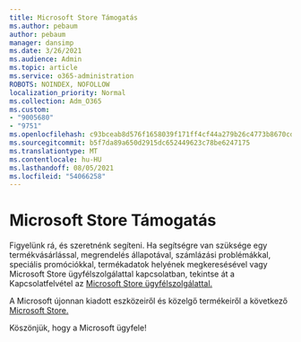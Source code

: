 ```yaml
---
title: Microsoft Store Támogatás
ms.author: pebaum
author: pebaum
manager: dansimp
ms.date: 3/26/2021
ms.audience: Admin
ms.topic: article
ms.service: o365-administration
ROBOTS: NOINDEX, NOFOLLOW
localization_priority: Normal
ms.collection: Adm_O365
ms.custom:
- "9005680"
- "9751"
ms.openlocfilehash: c93bceab8d576f1658039f171ff4cf44a279b26c4773b8670cdad63f27bafbc6
ms.sourcegitcommit: b5f7da89a650d2915dc652449623c78be6247175
ms.translationtype: MT
ms.contentlocale: hu-HU
ms.lasthandoff: 08/05/2021
ms.locfileid: "54066258"
---
```

# <a name="microsoft-store-support"></a>Microsoft Store Támogatás

Figyelünk rá, és szeretnénk segíteni. Ha segítségre van szüksége egy termékvásárlással, megrendelés állapotával, számlázási problémákkal, speciális promóciókkal, termékadatok helyének megkeresésével vagy Microsoft Store ügyfélszolgálattal kapcsolatban, tekintse át a Kapcsolatfelvétel az [Microsoft Store ügyfélszolgálattal.](https://support.microsoft.com/account-billing/contact-microsoft-store-support-4f615f2a-6bbd-fd69-6695-ae213d63eef0)

A Microsoft újonnan kiadott eszközeiről és közelgő termékeiről a következő [Microsoft Store.](https://www.microsoft.com/?ql=1)

Köszönjük, hogy a Microsoft ügyfele!
